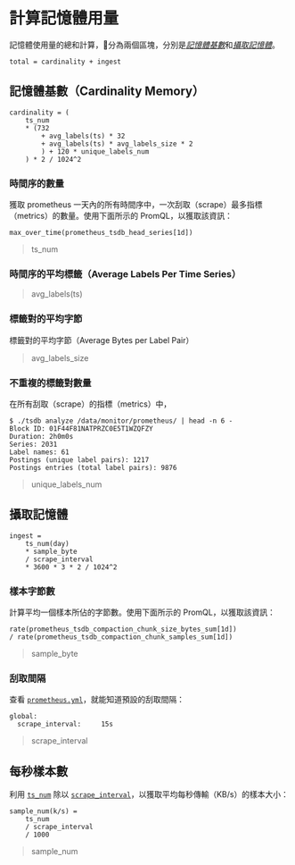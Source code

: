# 計算記憶體用量



記憶體使用量的總和計算，分為兩個區塊，分別是[*記憶體基數*](#記憶體基數)和[*攝取記憶體*](#攝取記憶體)。

```
total = cardinality + ingest
```

## 記憶體基數（Cardinality Memory）

```
cardinality = (
    ts_num 
    * (732
        + avg_labels(ts) * 32
        + avg_labels(ts) * avg_labels_size * 2
        ) + 120 * unique_labels_num
    ) * 2 / 1024^2
```

### 時間序的數量

獲取 prometheus 一天內的所有時間序中，一次刮取（scrape）最多指標（metrics）的數量。使用下面所示的 PromQL，以獲取該資訊：

```
max_over_time(prometheus_tsdb_head_series[1d])
```

> ts_num

### 時間序的平均標籤（Average Labels Per Time Series）

> avg_labels(ts)

### 標籤對的平均字節

標籤對的平均字節（Average Bytes per Label Pair）

> avg_labels_size

### 不重複的標籤對數量

在所有刮取（scrape）的指標（metrics）中，

```
$ ./tsdb analyze /data/monitor/prometheus/ | head -n 6 -
Block ID: 01F44F81NATPRZC0E5T1WZQFZY
Duration: 2h0m0s
Series: 2031
Label names: 61
Postings (unique label pairs): 1217
Postings entries (total label pairs): 9876
```

> unique_labels_num

## 攝取記憶體


```
ingest = 
    ts_num(day)
    * sample_byte
    / scrape_interval
    * 3600 * 3 * 2 / 1024^2
```

### 樣本字節數

計算平均一個樣本所佔的字節數。使用下面所示的 PromQL，以獲取該資訊：

```
rate(prometheus_tsdb_compaction_chunk_size_bytes_sum[1d])
/ rate(prometheus_tsdb_compaction_chunk_samples_sum[1d])
```

> sample_byte

### 刮取間隔

查看 [`prometheus.yml`][scrape]，就能知道預設的刮取間隔：

```
global:
  scrape_interval:     15s
```

> scrape_interval

## 每秒樣本數

利用 [`ts_num`](#時間序的數量) 除以 [`scrape_interval`](#刮取間隔)，以獲取平均每秒傳輸（KB/s）的樣本大小：

```
sample_num(k/s) = 
    ts_num
    / scrape_interval 
    / 1000
```

> sample_num

### 

[scrape]: https://github.com/48763/prometheus-monitor/blob/master/deploy/prometheus/server/prometheus.yml#L3 "prometheus.yml"